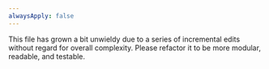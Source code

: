 ```yaml
---
alwaysApply: false
---
```


This file has grown a bit unwieldy due to a series of incremental edits without regard for overall complexity. Please refactor it to be more modular, readable, and testable.

